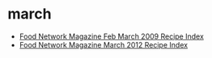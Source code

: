 # march

 * [Food Network Magazine Feb March 2009 Recipe Index](../../index/f/food-network-magazine-feb-march-2009-recipe-index.json)
 * [Food Network Magazine March 2012 Recipe Index](../../index/f/food-network-magazine-march-2012-recipe-index.json)
